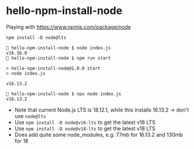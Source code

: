 # hello-npm-install-node

Playing with https://www.npmjs.com/package/node

```
npm install -D node@lts
```


```
🦃 hello-npm-install-node $ node index.js 
v16.16.0
🦏 hello-npm-install-node $ npm run start

> hello-npm-install-node@1.0.0 start
> node index.js

v16.13.2

🌰 hello-npm-install-node $ npx node index.js                                                           
v16.13.2
```

* Note that current Node.js LTS is 18.12.1, while this installs 16.13.2 → don't use `node@lts`
* Use `npm install -D node@v16-lts` to get the latest v16 LTS
* Use `npm install -D node@v18-lts` to get the latest v18 LTS
* Does add quite some node_modules, e.g. 77mb for 16.13.2 and 130mb for 18
